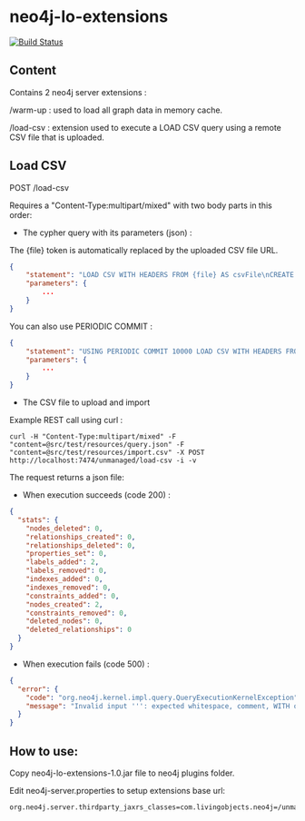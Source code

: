 neo4j-lo-extensions
===================
[![Build Status](https://api.travis-ci.org/livingobjects/neo4j-lo-extensions.png)](https://travis-ci.org/livingobjects/neo4j-lo-extensions)

## Content

Contains 2 neo4j server extensions :

/warm-up : used to load all graph data in memory cache.

/load-csv : extension used to execute a LOAD CSV query using a remote CSV file that is uploaded.

## Load CSV

POST /load-csv

Requires a "Content-Type:multipart/mixed" with two body parts in this order:

- The cypher query with its parameters (json) :

The {file} token is automatically replaced by the uploaded CSV file URL.

```json
{
    "statement": "LOAD CSV WITH HEADERS FROM {file} AS csvFile\nCREATE (n:Node)",
    "parameters": {
        ...
    }
}
```

You can also use PERIODIC COMMIT :

```json
{
    "statement": "USING PERIODIC COMMIT 10000 LOAD CSV WITH HEADERS FROM {file} AS csvFile\nCREATE (n:Node)",
    "parameters": {
        ...
    }
}
```

- The CSV file to upload and import

Example REST call using curl :

```shell
curl -H "Content-Type:multipart/mixed" -F "content=@src/test/resources/query.json" -F "content=@src/test/resources/import.csv" -X POST http://localhost:7474/unmanaged/load-csv -i -v
```

The request returns a json file:

- When execution succeeds (code 200) :

```json
{
  "stats": {
    "nodes_deleted": 0,
    "relationships_created": 0,
    "relationships_deleted": 0,
    "properties_set": 0,
    "labels_added": 2,
    "labels_removed": 0,
    "indexes_added": 0,
    "indexes_removed": 0,
    "constraints_added": 0,
    "nodes_created": 2,
    "constraints_removed": 0,
    "deleted_nodes": 0,
    "deleted_relationships": 0
  }
}
```

- When execution fails (code 500) :

```json
{
  "error": {
    "code": "org.neo4j.kernel.impl.query.QueryExecutionKernelException",
    "message": "Invalid input ''': expected whitespace, comment, WITH or FROM (line 1, column 10 (offset: 9))\n\"LOAD CSV 'file:/tmp/rep4588354198555724947tmp' AS csvFile\"\n          ^"
  }
}
```

## How to use:

Copy neo4j-lo-extensions-1.0.jar file to neo4j plugins folder.

Edit neo4j-server.properties to setup extensions base url:

```properties
org.neo4j.server.thirdparty_jaxrs_classes=com.livingobjects.neo4j=/unmanaged
```